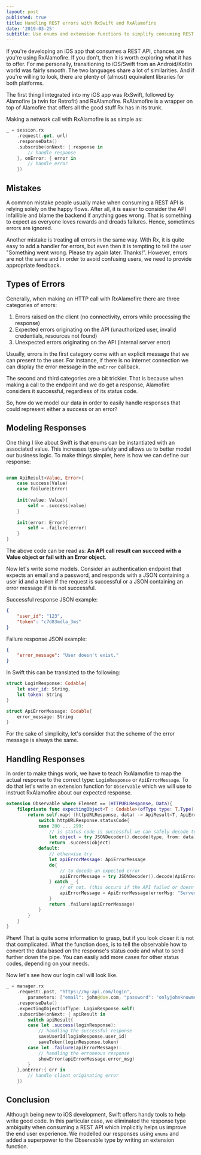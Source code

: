 ```yaml
---
layout: post
published: true
title: Handling REST errors with RxSwift and RxAlamofire
date: '2019-03-25'
subtitle: Use enums and extension functions to simplify consuming REST APIs.
---
```


If you're developing an iOS app that consumes a REST API, chances are you're using RxAlamofire. If you don't, then it is worth exploring what it has to offer. For me personally, transitioning to iOS/Swift from an Android/Kotlin world was fairly smooth. The two languages share a lot of similarities. And if you're willing to look, there are plenty of (almost) equivalent libraries for both platforms. 

The first thing I integrated into my iOS app was RxSwift, followed by Alamofire (a twin for Retrofit) and RxAlamofire. RxAlamofire is a wrapper on top of Alamofire that offers all the good stuff Rx has in its trunk.

Making a network call with RxAlamofire is as simple as:

```swift
_ = session.rx
    .request(.get, url)
    .responseData()
    .subscribe(onNext: { response in
    	// handle response
    }, onError: { error in
    	// handle error
    })
```


## Mistakes

A common mistake people usually make when consuming a REST API is relying solely on the happy flows. After all, it is easier to consider the API infallible and blame the backend if anything goes wrong. That is something to expect as everyone loves rewards and dreads failures. Hence, sometimes errors are ignored.

Another mistake is treating all errors in the same way. With Rx, it is quite easy to add a handler for errors, but even then it is tempting to tell the user "Something went wrong. Please try again later. Thanks!". However, errors are not the same and in order to avoid confusing users, we need to provide appropriate feedback.


## Types of Errors

Generally, when making an HTTP call with RxAlamofire there are three categories of errors:

1. Errors raised on the client (no connectivity, errors while processing the response)
2. Expected errors originating on the API (unauthorized user, invalid credentials, resources not found)
3. Unexpected errors originating on the API (internal server error)

Usually, errors in the first category come with an explicit message that we can present to the user. For instance, if there is no internet connection we can display the error message in the `onError` callback.

The second and third categories are a bit trickier. That is because when making a call to the endpoint and we do get a response, Alamofire considers it successful, regardless of its status code. 

So, how do we model our data in order to easily handle responses that could represent either a success or an error?

## Modeling Responses

One thing I like about Swift is that enums can be instantiated with an associated value. This increases type-safety and allows us to better model our business logic. To make things simpler, here is how we can define our response:

```swift

enum ApiResult<Value, Error>{
    case success(Value)
    case failure(Error)
    
    init(value: Value){
        self = .success(value)
    }
    
    init(error: Error){
        self = .failure(error)
    }
}
```

The above code can be read as: __An API call result can succeed with a Value object or fail with an Error object__. 

Now let's write some models. Consider an authentication endpoint that expects an email and a password, and responds with a JSON containing a user id and a token if the request is successful or a JSON containing an error message if it is not successful.

Successful response JSON example:
```json
{
    "user_id": "123",
    "token": "c7d83mdla_3ms"
}
```

Failure response JSON example:
```json
{
    "error_message": "User doesn't exist."
}
```

In Swift this can be translated to the following:

```swift
struct LoginResponse: Codable{
    let user_id: String,
    let token: String
}

struct ApiErrorMessage: Codable{
    error_message: String
}
```

For the sake of simplicity, let's consider that the scheme of the error message is always the same. 

## Handling Responses

In order to make things work, we have to teach RxAlamofire to map the actual response to the correct type: `LoginResponse` or `ApiErrorMessage`. To do that let's write an extension function for `Observable` which we will use to instruct RxAlamofire about our expected response.

```swift
extension Observable where Element == (HTTPURLResponse, Data){
    fileprivate func expectingObject<T : Codable>(ofType type: T.Type) -> Observable<ApiResult<T, ApiErrorMessage>>{
        return self.map{ (httpURLResponse, data) -> ApiResult<T, ApiErrorMessage> in
            switch httpURLResponse.statusCode{
            case 200 ... 299:
                // is status code is successful we can safely decode to our expected type T
                let object = try JSONDecoder().decode(type, from: data)
                return .success(object)
            default:
                // otherwise try
                let apiErrorMessage: ApiErrorMessage
                do{
                    // to decode an expected error
                    apiErrorMessage = try JSONDecoder().decode(ApiErrorMessage.self, from: data)
                } catch _ {
                    // or not. (this occurs if the API failed or doesn't return a handled exception)
                    apiErrorMessage = ApiErrorMessage(errorMsg: "Server Error.")
                }
                return .failure(apiErrorMessage)
            }
        }
    }
}
```

Phew! That is quite some information to grasp, but if you look closer it is not that complicated. What the function does, is to tell the observable how to convert the data based on the response's status code and what to send further down the pipe. You can easily add more cases for other status codes, depending on your needs.

Now let's see how our login call will look like.

```swift
_ = manager.rx
    .request(.post, "https://my-api.com/login",
        parameters: ["email": john@doe.com, "password": "onlyjohnknowme"])
    .responseData()
    .expectingObject(ofType: LoginResponse.self)
    .subscribe(onNext: { apiResult in
        switch apiResult{
        case let .success(loginResponse):
            // handling the successful response
            saveUserId(loginResponse.user_id)
            saveToken(loginResponse.token)
        case let .failure(apiErrorMessage):
            // handling the erroneous response
            showError(apiErrorMessage.error_msg)
        }
    },onError:{ err in
        // handle client originating error
    })
```

## Conclusion

Although being new to iOS development, Swift offers handy tools to help write good code. In this particular case, we eliminated the response type ambiguity when consuming a REST API which implicitly helps us improve the end user experience. We modelled our responses using `enums` and added a superpower to the Observable type by writing an extension function.
